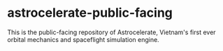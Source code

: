 # astrocelerate-public-facing
This is the public-facing repository of Astrocelerate, Vietnam's first ever orbital mechanics and spaceflight simulation engine.
